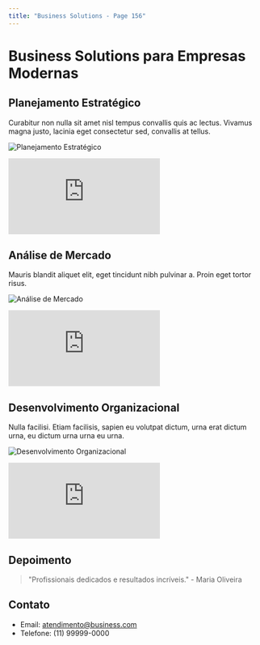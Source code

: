 ```yaml
---
title: "Business Solutions - Page 156"
---
```


# Business Solutions para Empresas Modernas

## Planejamento Estratégico
Curabitur non nulla sit amet nisl tempus convallis quis ac lectus. Vivamus magna justo, lacinia eget consectetur sed, convallis at tellus.

![Planejamento Estratégico](https://source.unsplash.com/800x400/?business,planning,office,8524)
<iframe class="w-full h-64 object-cover rounded-lg shadow-lg my-4" src="https://www.youtube.com/embed/TD7WSLeQtVw" frameborder="0" allowfullscreen></iframe>

## Análise de Mercado
Mauris blandit aliquet elit, eget tincidunt nibh pulvinar a. Proin eget tortor risus.

![Análise de Mercado](https://source.unsplash.com/800x400/?market,analysis,charts,42)
<iframe class="w-full h-64 object-cover rounded-lg shadow-lg my-4" src="https://www.youtube.com/embed/ish-2YpEkgM" frameborder="0" allowfullscreen></iframe>

## Desenvolvimento Organizacional
Nulla facilisi. Etiam facilisis, sapien eu volutpat dictum, urna erat dictum urna, eu dictum urna urna eu urna.

![Desenvolvimento Organizacional](https://source.unsplash.com/800x400/?organization,team,success,5704)
<iframe class="w-full h-64 object-cover rounded-lg shadow-lg my-4" src="https://www.youtube.com/embed/IBgrOqOJLFs" frameborder="0" allowfullscreen></iframe>

## Depoimento
> "Profissionais dedicados e resultados incríveis." - Maria Oliveira

## Contato
- Email: atendimento@business.com
- Telefone: (11) 99999-0000
